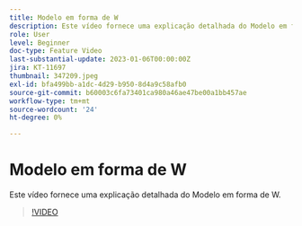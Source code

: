 ```yaml
---
title: Modelo em forma de W
description: Este vídeo fornece uma explicação detalhada do Modelo em forma de W.
role: User
level: Beginner
doc-type: Feature Video
last-substantial-update: 2023-01-06T00:00:00Z
jira: KT-11697
thumbnail: 347209.jpeg
exl-id: bfa499bb-a1dc-4d29-b950-8d4a9c58afb0
source-git-commit: b60003c6fa73401ca980a46ae47be00a1bb457ae
workflow-type: tm+mt
source-wordcount: '24'
ht-degree: 0%

---
```


# Modelo em forma de W

Este vídeo fornece uma explicação detalhada do Modelo em forma de W.

>[!VIDEO](https://video.tv.adobe.com/v/347209/?quality=12&learn=on)
